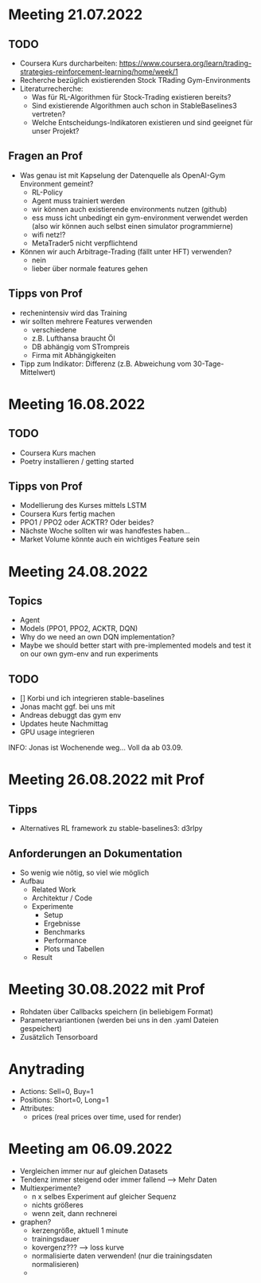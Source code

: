# Meeting 21.07.2022

## TODO
- Coursera Kurs durcharbeiten: https://www.coursera.org/learn/trading-strategies-reinforcement-learning/home/week/1
- Recherche bezüglich existierenden Stock TRading Gym-Environments
- Literaturrecherche:
  - Was für RL-Algorithmen für Stock-Trading existieren bereits?
  - Sind existierende Algorithmen auch schon in StableBaselines3 vertreten?
  - Welche Entscheidungs-Indikatoren existieren und sind geeignet für unser Projekt?  

## Fragen an Prof
- Was genau ist mit Kapselung der Datenquelle als OpenAI-Gym Environment gemeint?
  - RL-Policy
  - Agent muss trainiert werden
  - wir können auch existierende environments nutzen (github)
  - ess muss icht unbedingt ein gym-environment verwendet werden (also wir können auch selbst einen simulator programmierne)
  - wifi netz!?
  - MetaTrader5 nicht verpflichtend
- Können wir auch Arbitrage-Trading (fällt unter HFT) verwenden?
  - nein
  - lieber über normale features gehen

## Tipps von Prof
- rechenintensiv wird das Training
- wir sollten mehrere Features verwenden
  - verschiedene
  - z.B. Lufthansa braucht Öl
  - DB abhängig vom STrompreis
  - Firma mit Abhängigkeiten
- Tipp zum Indikator: Differenz (z.B. Abweichung vom 30-Tage-Mittelwert)

# Meeting 16.08.2022

## TODO
- Coursera Kurs machen
- Poetry installieren / getting started

## Tipps von Prof
- Modellierung des Kurses mittels LSTM
- Coursera Kurs fertig machen
- PPO1 / PPO2 oder ACKTR? Oder beides?
- Nächste Woche sollten wir was handfestes haben...
- Market Volume könnte auch ein wichtiges Feature sein

# Meeting 24.08.2022

## Topics
- Agent
- Models (PPO1, PPO2, ACKTR, DQN)
- Why do we need an own DQN implementation?
- Maybe we should better start with pre-implemented models and test it on our own gym-env and run experiments

## TODO
- [] Korbi und ich integrieren stable-baselines
- Jonas macht ggf. bei uns mit
- Andreas debuggt das gym env
- Updates heute Nachmittag
- GPU usage integrieren


INFO: Jonas ist Wochenende weg...
Voll da ab 03.09.

# Meeting 26.08.2022 mit Prof

## Tipps

- Alternatives RL framework zu stable-baselines3: d3rlpy

## Anforderungen an Dokumentation

- So wenig wie nötig, so viel wie möglich
- Aufbau
  - Related Work
  - Architektur / Code
  - Experimente
    - Setup
    - Ergebnisse
    - Benchmarks
    - Performance
    - Plots und Tabellen
  - Result

# Meeting 30.08.2022 mit Prof
- Rohdaten über Callbacks speichern (in beliebigem Format)
- Parametervariantionen (werden bei uns in den .yaml Dateien gespeichert)
- Zusätzlich Tensorboard

# Anytrading
- Actions: Sell=0, Buy=1
- Positions: Short=0, Long=1
- Attributes:
  - prices (real prices over time, used for render)

# Meeting am 06.09.2022
- Vergleichen immer nur auf gleichen Datasets
- Tendenz immer steigend oder immer fallend --> Mehr Daten
- Multiexperimente?
  - n x selbes Experiment auf gleicher Sequenz
  - nichts größeres
  - wenn zeit, dann rechnerei
- graphen?
  - kerzengröße, aktuell 1 minute
  - trainingsdauer
  - kovergenz??? --> loss kurve
  - normalisierte daten verwenden! (nur die trainingsdaten normalisieren)
  - 